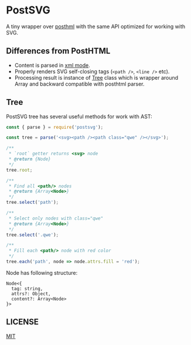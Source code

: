 # PostSVG

A tiny wrapper over [posthml](https://github.com/posthtml/posthtml) with the same 
API optimized for working with SVG.

## Differences from PostHTML

- Content is parsed in [xml mode](https://github.com/fb55/htmlparser2/wiki/Parser-options#option-xmlmode).
- Properly renders SVG self-closing tags (`<path />`, `<line />` etc).
- Processing result is instance of [Tree](https://github.com/kisenka/svg-mixer/blob/master/packages/postsvg/lib/tree.js) class which is wrapper 
  around Array and backward compatible with posthtml parser.

## Tree

PostSVG tree has several useful methods for work with AST:

```js
const { parse } = require('postsvg');

const tree = parse('<svg><path /><path class="qwe" /></svg>');

/**
 * `root` getter returns <svg> node
 * @return {Node}
 */ 
tree.root;

/**
 * Find all <path/> nodes
 * @return {Array<Node>}
 */
tree.select('path'); 

/**
 * Select only nodes with class="qwe"
 * @return {Array<Node>}
 */
tree.select('.qwe');

/**
 * Fill each <path/> node with red color 
 */
tree.each('path', node => node.attrs.fill = 'red');
```

Node has following structure:
```
Node<{
  tag: string,
  attrs?: Object,
  content?: Array<Node>
}>
```

## LICENSE

[MIT](LICENSE)

